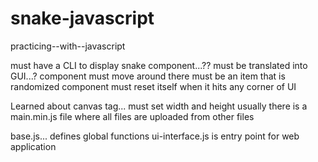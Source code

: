 # snake-javascript

practicing--with--javascript

<!-- thinking -->

must have a CLI to display snake component...??
must be translated into GUI...?
component must move around
there must be an item that is randomized
component must reset itself when it hits any corner of UI

<!-- learning -->

Learned about canvas tag... must set width and height
usually there is a main.min.js file where all files are uploaded from other files

base.js... defines global functions
ui-interface.js is entry point for web application

